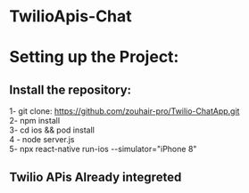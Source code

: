 # TwilioApis-Chat

# Setting up the Project:

## Install the repository:
  1- git clone: https://github.com/zouhair-pro/Twilio-ChatApp.git <br />
  2- npm install <br />
  3- cd ios && pod install <br />
  4 - node server.js <br />
  5- npx react-native run-ios --simulator="iPhone 8" <br />
  
 
 ## Twilio APis Already integreted


